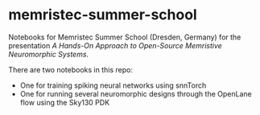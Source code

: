 # memristec-summer-school
Notebooks for Memristec Summer School (Dresden, Germany) for the presentation *A Hands-On Approach to Open-Source Memristive Neuromorphic Systems*.

There are two notebooks in this repo:

* One for training spiking neural networks using snnTorch
* One for running several neuromorphic designs through the OpenLane flow using the Sky130 PDK
